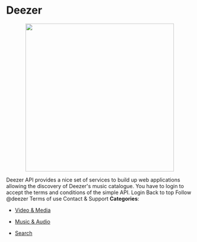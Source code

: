 # Deezer

<p align="center">
    <img width="400" src="https://raw.githubusercontent.com/awesome-apis/awesome-apis/apis/deezer/logo_256x256.png" />
</p>


Deezer API provides a nice set of services to build up web applications allowing the discovery of Deezer's music catalogue.  You have to login to accept the terms and conditions of the simple API.  Login Back to top Follow @deezer Terms of use Contact & Support
**Categories**:

- [Video & Media](https://github/awesome-apis/awesome-apis#video-and-media)

- [Music & Audio](https://github/awesome-apis/awesome-apis#music-and-audio)

- [Search](https://github/awesome-apis/awesome-apis#search)



